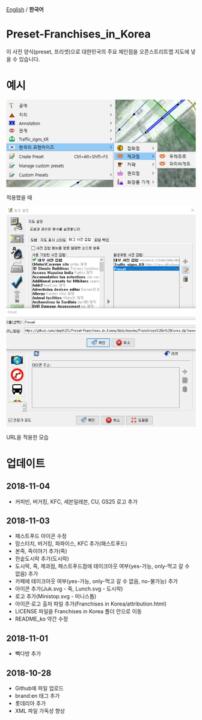 ﻿[English](README.md) / **한국어**

# Preset-Franchises_in_Korea
이 사전 양식(preset, 프리셋)으로 대한민국의 주요 체인점을 오픈스트리트맵 지도에 넣을 수 있습니다.

# 예시
![적용했을 때](image/Ko.png)

적용했을 때

![URL을 적용한 모습](image/applyURL.png)

URL을 적용한 모습

# 업데이트
## 2018-11-04
* 커피빈, 버거킹, KFC, 세븐일레븐, CU, GS25 로고 추가

## 2018-11-03
* 패스트푸드 아이콘 수정
* 맘스터치, 버거킹, 파파이스, KFC 추가(패스트푸드)
* 본죽, 죽이야기 추가(죽)
* 한솥도시락 추가(도시락)
* 도시락, 죽, 제과점, 패스트푸드점에 테이크아웃 여부(yes-가능, only-먹고 갈 수 없음) 추가
* 카페에 테이크아웃 여부(yes-가능, only-먹고 갈 수 없음, no-불가능) 추가
* 아이콘 추가(Juk.svg - 죽, Lunch.svg - 도시락)
* 로고 추가(Ministop.svg - 미니스톱)
* 아이콘·로고 출처 파일 추가(Franchises in Korea/attribution.html)
* LICENSE 파일을 Franchises in Korea 폴더 안으로 이동
* README_ko 약간 수정

## 2018-11-01
* 빽다방 추가

## 2018-10-28
* Github에 파일 업로드
* brand:en 태그 추가
* 롯데리아 추가
* XML 파일 가독성 향상
